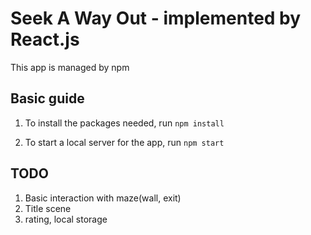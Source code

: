 # Seek A Way Out - implemented by React.js

This app is managed by npm

## Basic guide
1. To install the packages needed, run `npm install`

2. To start a local server for the app, run `npm start`


## TODO

1. Basic interaction with maze(wall, exit)
2. Title scene
3. rating, local storage